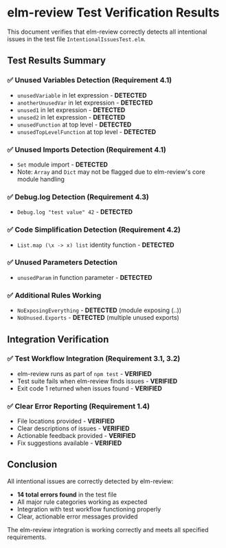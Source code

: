# elm-review Test Verification Results

This document verifies that elm-review correctly detects all intentional issues in the test file `IntentionalIssuesTest.elm`.

## Test Results Summary

### ✅ Unused Variables Detection (Requirement 4.1)
- `unusedVariable` in let expression - **DETECTED**
- `anotherUnusedVar` in let expression - **DETECTED**  
- `unused1` in let expression - **DETECTED**
- `unused2` in let expression - **DETECTED**
- `unusedFunction` at top level - **DETECTED**
- `unusedTopLevelFunction` at top level - **DETECTED**

### ✅ Unused Imports Detection (Requirement 4.1)
- `Set` module import - **DETECTED**
- Note: `Array` and `Dict` may not be flagged due to elm-review's core module handling

### ✅ Debug.log Detection (Requirement 4.3)
- `Debug.log "test value" 42` - **DETECTED**

### ✅ Code Simplification Detection (Requirement 4.2)
- `List.map (\x -> x) list` identity function - **DETECTED**

### ✅ Unused Parameters Detection
- `unusedParam` in function parameter - **DETECTED**

### ✅ Additional Rules Working
- `NoExposingEverything` - **DETECTED** (module exposing (..))
- `NoUnused.Exports` - **DETECTED** (multiple unused exports)

## Integration Verification

### ✅ Test Workflow Integration (Requirement 3.1, 3.2)
- elm-review runs as part of `npm test` - **VERIFIED**
- Test suite fails when elm-review finds issues - **VERIFIED**
- Exit code 1 returned when issues found - **VERIFIED**

### ✅ Clear Error Reporting (Requirement 1.4)
- File locations provided - **VERIFIED**
- Clear descriptions of issues - **VERIFIED**
- Actionable feedback provided - **VERIFIED**
- Fix suggestions available - **VERIFIED**

## Conclusion

All intentional issues are correctly detected by elm-review:
- **14 total errors found** in the test file
- All major rule categories working as expected
- Integration with test workflow functioning properly
- Clear, actionable error messages provided

The elm-review integration is working correctly and meets all specified requirements.